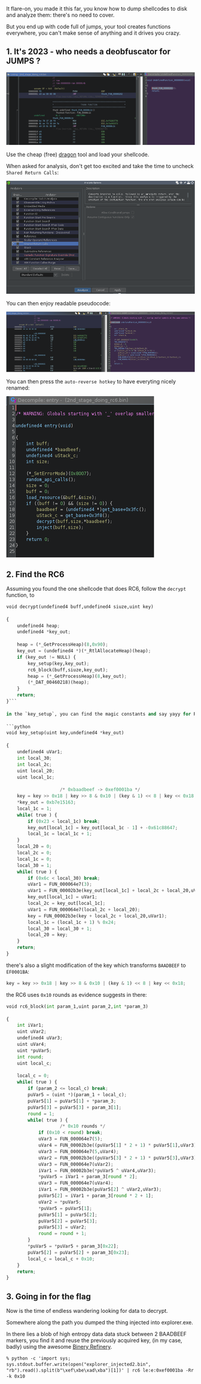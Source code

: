 It flare-on, you made it this far, you know how to dump shellcodes to disk and analyze them: there's no need to cover.

But you end up with code full of jumps, your tool creates functions everywhere, you can't make
sense of anything and it drives you crazy.

## 1. It's 2023 - who needs a deobfuscator for JUMPS ?

![nonsense](pics/nonsense.png)

Use the cheap (free) [dragon](https://ghidra-sre.org/) tool and load your shellcode.

When asked for analysis, don't get too excited and take the time to uncheck `Shared Return Calls`:

![goodoption](pics/good_option.png)

You can then enjoy readable pseudocode:

![yessense](pics/yessense.png)

You can then press the `auto-reverse hotkey` to have everyting nicely renamed:

![renamed](pics/renamed.png)

## 2. Find the RC6

Assuming you found the one shellcode that does RC6, follow the `decrypt`  function, to 

``` python
void decrypt(undefined4 buff,undefined4 siuze,uint key)

{
    undefined4 heap;
    undefined4 *key_out;
    
    heap = (*_GetProcessHeap)(8,0x90);
    key_out = (undefined4 *)(*_RtlAllocateHeap)(heap);
    if (key_out != NULL) {
        key_setup(key,key_out);
        rc6_block(buff,siuze,key_out);
        heap = (*_GetProcessHeap)(8,key_out);
        (*_DAT_00460218)(heap);
    }
    return;
}```

in the `key_setup`, you can find the magic constants and say yayy for RC6:

```python
void key_setup(uint key,undefined4 *key_out)

{
    undefined4 uVar1;
    int local_30;
    int local_2c;
    uint local_20;
    uint local_1c;
    
                    /* 0xbaadbeef -> 0xef0001ba */
    key = key >> 0x18 | key >> 8 & 0x10 | (key & 1) << 8 | key << 0x18;
    *key_out = 0xb7e15163;
    local_1c = 1;
    while( true ) {
        if (0x23 < local_1c) break;
        key_out[local_1c] = key_out[local_1c - 1] + -0x61c88647;
        local_1c = local_1c + 1;
    }
    local_20 = 0;
    local_2c = 0;
    local_1c = 0;
    local_30 = 1;
    while( true ) {
        if (0x6c < local_30) break;
        uVar1 = FUN_000064e7(3);
        uVar1 = FUN_00002b3e(key_out[local_1c] + local_2c + local_20,uVar1);
        key_out[local_1c] = uVar1;
        local_2c = key_out[local_1c];
        uVar1 = FUN_000064e7(local_2c + local_20);
        key = FUN_00002b3e(key + local_2c + local_20,uVar1);
        local_1c = (local_1c + 1) % 0x24;
        local_30 = local_30 + 1;
        local_20 = key;
    }
    return;
}
``` 


there's also a slight modification of the key which transforms `BAADBEEF` to `EF0001BA`:
``` python
key = key >> 0x18 | key >> 8 & 0x10 | (key & 1) << 8 | key << 0x18;
``` 


the RC6 uses `0x10` rounds as evidence suggests in there:

```python
void rc6_block(int param_1,uint param_2,int *param_3)

{
    int iVar1;
    uint uVar2;
    undefined4 uVar3;
    uint uVar4;
    uint *puVar5;
    int round;
    uint local_c;
    
    local_c = 0;
    while( true ) {
        if (param_2 <= local_c) break;
        puVar5 = (uint *)(param_1 + local_c);
        puVar5[1] = puVar5[1] + *param_3;
        puVar5[3] = puVar5[3] + param_3[1];
        round = 1;
        while( true ) {
                    /* 0x10 rounds */
            if (0x10 < round) break;
            uVar3 = FUN_000064e7(5);
            uVar4 = FUN_00002b3e((puVar5[1] * 2 + 1) * puVar5[1],uVar3);
            uVar3 = FUN_000064e7(5,uVar4);
            uVar2 = FUN_00002b3e((puVar5[3] * 2 + 1) * puVar5[3],uVar3);
            uVar3 = FUN_000064e7(uVar2);
            iVar1 = FUN_00002b3e(*puVar5 ^ uVar4,uVar3);
            *puVar5 = iVar1 + param_3[round * 2];
            uVar3 = FUN_000064e7(uVar4);
            iVar1 = FUN_00002b3e(puVar5[2] ^ uVar2,uVar3);
            puVar5[2] = iVar1 + param_3[round * 2 + 1];
            uVar2 = *puVar5;
            *puVar5 = puVar5[1];
            puVar5[1] = puVar5[2];
            puVar5[2] = puVar5[3];
            puVar5[3] = uVar2;
            round = round + 1;
        }
        *puVar5 = *puVar5 + param_3[0x22];
        puVar5[2] = puVar5[2] + param_3[0x23];
        local_c = local_c + 0x10;
    }
    return;
}
``` 

## 3. Going in for the flag

Now is the time of endless wandering looking for data to decrypt.

Somewhere along the path you dumped the thing injected into explorer.exe.

In there lies a blob of high entropy data data stuck between 2 BAADBEEF markers, you find it and reuse the previously acquired key, (in my case, badly) using the awesome [Binery Refinery](https://github.com/binref/).

```
% python -c 'import sys; sys.stdout.buffer.write(open("explorer_injected2.bin", "rb").read().split(b"\xef\xbe\xad\xba")[1])' | rc6 le:e:0xef0001ba -Rr -k 0x10
``` 
